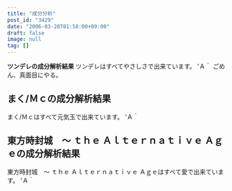 ```yaml
---
title: "成分分析"
post_id: "3429"
date: "2006-03-28T01:58:00+09:00"
draft: false
image: null
tag: []
---
```



**ツンデレの成分解析結果** ツンデレはすべてやさしさで出来ています。 'Ａ｀ ごめん、真面目にやる。
## まく/Ｍｃの成分解析結果
まく/Ｍｃはすべて元気玉で出来ています。 'Ａ｀
## 東方時封城　～ ｔｈｅ Ａｌｔｅｒｎａｔｉｖｅ Ａｇｅの成分解析結果
東方時封城　～ ｔｈｅ Ａｌｔｅｒｎａｔｉｖｅ Ａｇｅはすべて愛で出来ています。 'Ａ｀
